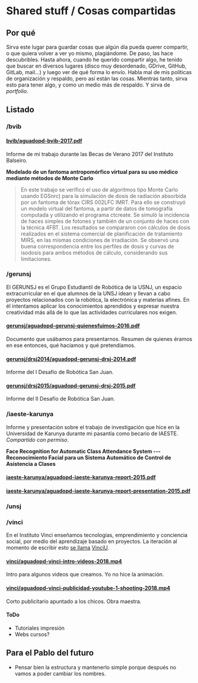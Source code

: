 # Shared stuff / Cosas compartidas

## Por qué

Sirva este lugar para guardar cosas que algún día pueda querer compartir, o que quiera volver a ver yo mismo,
plagiándome. De paso, las hace descubribles. Hasta ahora, cuando he querido compartir algo, he tenido que buscar en
diversos lugares (disco muy desordenado, GDrive, GitHub, GitLab, mail...) y luego ver de qué forma lo envío. Habla mal
de mis políticas de organización y respaldo, pero así están las cosas. Mientras tanto, sirva esto para tener algo, y
como un medio más de respaldo. Y sirva de _portfolio_.


## Listado

### /bvib

#### [bvib/aguadopd-bvib-2017.pdf](bvib/aguadopd-bvib-2017.pdf)

Informe de mi trabajo durante las Becas de Verano 2017 del Instituto Balseiro.

**Modelado de un fantoma antropomórfico virtual para su uso médico mediante métodos de Monte Carlo**

> En este trabajo se verificó el uso de algoritmos tipo Monte Carlo usando EGSnrc) para la simulación de dosis de
> radiación absorbida por un fantoma de tórax CIRS 002LFC IMRT. Para ello se construyó un modelo virtual del fantoma, a
> partir de datos de tomografía computada y utilizando el programa ctcreate. Se simuló la incidencia de haces simples de
> fotones y también de un conjunto de haces con la técnica 4FBT. Los resultados se compararon con cálculos de dosis
> realizados en el sistema comercial de planificación de tratamiento MIRS, en las mismas condiciones de irradiación. Se
> observó una buena correspondencia entre los perfiles de dosis y curvas de isodosis para ambos métodos de cálculo,
> considerando sus limitaciones.



### /gerunsj

El GERUNSJ es el Grupo Estudiantil de Robótica de la USNJ, un espacio extracurricular en el que alumnos de la UNSJ idean
y llevan a cabo proyectos relacionados con la robótica, la electrónica y materias afines. En él intentamos aplicar los
conocimientos aprendidos y expresar nuestra creatividad más allá de lo que las actividades curriculares nos exigen.

#### [gerunsj/aguadopd-gerunsj-quienesfuimos-2016.pdf](gerunsj/aguadopd-gerunsj-quienesfuimos-2016.pdf)
Documento que usábamos para presentarnos. Resumen de quienes éramos en ese entonces, qué hacíamos y qué pretendíamos.

#### [gerunsj/drsj2014/aguadopd-gerunsj-drsj-2014.pdf](gerunsj/drsj2014/aguadopd-gerunsj-drsj-2014.pdf)
Informe del I Desafío de Robótica San Juan.

#### [gerunsj/drsj2015/aguadopd-gerunsj-drsj-2015.pdf](gerunsj/drsj2015/aguadopd-gerunsj-drsj-2015.pdf)
Informe del II Desafío de Robótica San Juan.



### /iaeste-karunya

Informe y presentación sobre el trabajo de investigación que hice en la Universidad de Karunya durante mi pasantía como
becario de IAESTE. _Compartido con permiso_.

**Face Recognition for Automatic Class Attendance System --- Reconocimiento Facial para un Sistema Automático de Control de Asistencia a Clases**

#### [iaeste-karunya/aguadopd-iaeste-karunya-report-2015.pdf](iaeste-karunya/aguadopd-iaeste-karunya-report-2015.pdf)
#### [iaeste-karunya/aguadopd-iaeste-karunya-report-presentation-2015.pdf](iaeste-karunya/aguadopd-iaeste-karunya-report-presentation-2015.pdf)



### /unsj




### /vinci

En el Instituto Vinci enseñamos tecnologías, emprendimiento y conciencia social, por medio del aprendizaje basado en
proyectos. La iteración al momento de escribir esto [se llama](https://www.instagram.com/vinciu_/) [VinciU](https://vinciu.com/).

#### [vinci/aguadopd-vinci-intro-videos-2018.mp4](vinci/aguadopd-vinci-intro-videos-2018.mp4)
Intro para algunos videos que creamos. Yo no hice la animación.

#### [vinci/aguadopd-vinci-publicidad-youtube-1-shooting-2018.mp4](vinci/aguadopd-vinci-publicidad-youtube-1-shooting-2018.mp4)
Corto publicitario apuntado a los chicos. Obra maestra.

#### ToDo
- Tutoriales impresión
- Webs cursos?




## Para el Pablo del futuro

- Pensar bien la estructura y mantenerlo simple porque después no vamos a poder cambiar los nombres.

